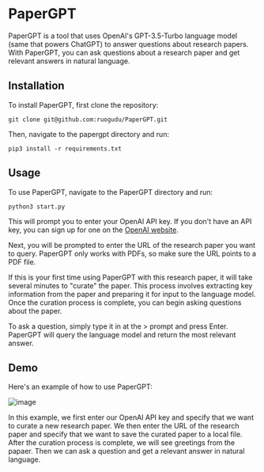 # PaperGPT
PaperGPT is a tool that uses OpenAI's GPT-3.5-Turbo language model (same that powers ChatGPT) to answer questions about research papers. With PaperGPT, you can ask questions about a research paper and get relevant answers in natural language.

## Installation
To install PaperGPT, first clone the repository:
```
git clone git@github.com:ruogudu/PaperGPT.git
```

Then, navigate to the papergpt directory and run:
```
pip3 install -r requirements.txt
```

## Usage

To use PaperGPT, navigate to the PaperGPT directory and run:
```
python3 start.py
```

This will prompt you to enter your OpenAI API key. If you don't have an API key, you can sign up for one on the [OpenAI website](https://help.openai.com/en/articles/4936850-where-do-i-find-my-secret-api-key).

Next, you will be prompted to enter the URL of the research paper you want to query. PaperGPT only works with PDFs, so make sure the URL points to a PDF file.

If this is your first time using PaperGPT with this research paper, it will take several minutes to "curate" the paper. This process involves extracting key information from the paper and preparing it for input to the language model. Once the curation process is complete, you can begin asking questions about the paper.

To ask a question, simply type it in at the > prompt and press Enter. PaperGPT will query the language model and return the most relevant answer.

## Demo
Here's an example of how to use PaperGPT:

![image](https://user-images.githubusercontent.com/10095870/223643424-bcaeff26-e7b4-4cef-b9e0-fccebb30861c.png)

In this example, we first enter our OpenAI API key and specify that we want to curate a new research paper. We then enter the URL of the research paper and specify that we want to save the curated paper to a local file. After the curation process is complete, we will see greetings from the papaer. Then we can ask a question and get a relevant answer in natural language.
